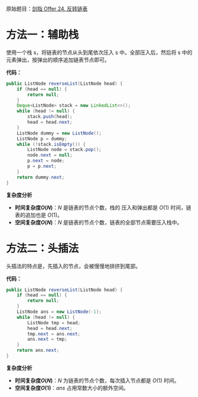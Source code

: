 原始题目：[剑指 Offer 24. 反转链表](https://leetcode-cn.com/problems/fan-zhuan-lian-biao-lcof/)

# 方法一：辅助栈

使用一个栈 s，将链表的节点从头到尾依次压入 s 中。全部压入后，然后将 s 中的元素弹出，按弹出的顺序追加链表节点即可。

**代码：**

```java
public ListNode reverseList(ListNode head) {
    if (head == null) {
        return null;
    }
    Deque<ListNode> stack = new LinkedList<>();
    while (head != null) {
        stack.push(head);
        head = head.next;
    }
    ListNode dummy = new ListNode();
    ListNode p = dummy;
    while (!stack.isEmpty()) {
        ListNode node = stack.pop();
        node.next = null;
        p.next = node;
        p = p.next;
    }
    return dummy.next;
}
```

**复杂度分析**

- **时间复杂度$O(N)$**：$N$ 是链表的节点个数，栈的 压入和弹出都是 $O(1)$ 时间，链表的追加也是 $O(1)$。
- **空间复杂度$O(N)$**：$N$ 是链表的节点个数，链表的全部节点需要压入栈中。 



# 方法二：头插法

头插法的特点是，先插入的节点，会被慢慢地排挤到尾部。

**代码：**

```java
public ListNode reverseList(ListNode head) {
    if (head == null) {
        return null;
    }
    ListNode ans = new ListNode(-1);
    while (head != null) {
        ListNode tmp = head;
        head = head.next;
        tmp.next = ans.next;
        ans.next = tmp;
    }
    return ans.next;
}
```

**复杂度分析**

- **时间复杂度$O(N)$**：$N$ 为链表的节点个数，每次插入节点都是 $O(1)$ 时间。
- **空间复杂度$O(1)$**：$ans$ 占用常数大小的额外空间。